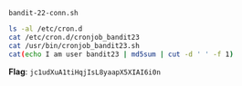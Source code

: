 `bandit-22-conn.sh`
```bash
ls -al /etc/cron.d
cat /etc/cron.d/cronjob_bandit23
cat /usr/bin/cronjob_bandit23.sh
cat(echo I am user bandit23 | md5sum | cut -d ' ' -f 1)
```
**Flag**: `jc1udXuA1tiHqjIsL8yaapX5XIAI6i0n`
